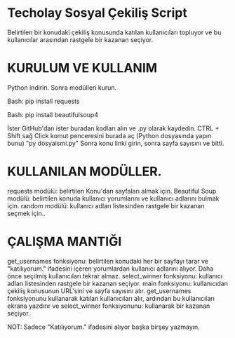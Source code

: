 # Techolay Sosyal Çekiliş Script
Belirtilen bir konudaki çekiliş konusunda katılan kullanıcıları topluyor ve bu kullanıcılar arasından rastgele bir kazanan seçiyor.
# KURULUM VE KULLANIM
Python indirin. Sonra modülleri kurun.

Bash:
pip install requests

Bash:
pip install beautifulsoup4

İster GitHub'dan ister buradan kodları alın ve .py olarak kaydedin.
CTRL + Shift sağ Click komut penceresini burada aç (Python dosyasında yapın bunu) "py dosyaismi.py"
Sonra konu linki girin, sonra sayfa sayısını ve bitti.
# KULLANILAN MODÜLLER.
requests modülü: belirtilen Konu'dan sayfaları almak için.
Beautiful Soup modülü: belirtilen konuda kullanıcı yorumlarını ve kullanıcı adlarını bulmak için.
random modülü: kullanıcı adları listesinden rastgele bir kazanan seçmek için..

# ÇALIŞMA MANTIĞI
get_usernames fonksiyonu: belirtilen konudaki her bir sayfayı tarar ve "katılıyorum." ifadesini içeren yorumlardan kullanıcı adlarını alıyor. Daha önce seçilmiş kullanıcıları tekrar almaz.
select_winner fonksiyonu: kullanıcı adları listesinden rastgele bir kazanan seçiyor.
main fonksiyonu: kullanıcıdan çekiliş konusunun URL'sini ve sayfa sayısını alır. get_usernames fonksiyonunu kullanarak katılan kullanıcıları alır, ardından bu kullanıcıları ekrana yazdırır ve select_winner fonksiyonunu: kullanarak bir kazanan seçiyor.

NOT: Sadece "Katılıyorum." ifadesini alıyor başka birşey yazmayın.
